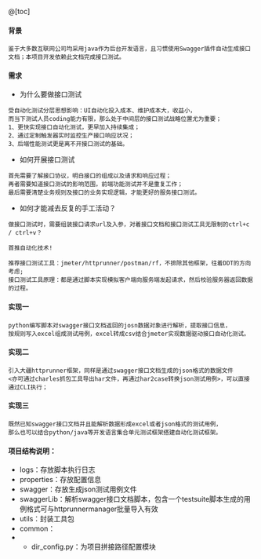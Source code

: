 @[toc]
#### 背景
```
鉴于大多数互联网公司均采用java作为后台开发语言，且习惯使用Swagger插件自动生成接口文档；本项目开发依赖此文档完成接口测试。
```
#### 需求
- 为什么要做接口测试
```
受自动化测试分层思想影响：UI自动化投入成本、维护成本大，收益小，
而当下测试人员coding能力有限，那么处于中间层的接口测试战略位置尤为重要；
1、更快实现接口自动化测试，更早加入持续集成；
2、通过定制触发器实时监控生产接口响应状况；
3、后端性能测试更是离不开接口测试的基础。
```
- 如何开展接口测试
```
首先需要了解接口协议，明白接口的组成以及请求和响应过程；
再者需要知道接口测试的影响范围，前端功能测试并不是重复工作；
最后需要清楚业务规则及接口的业务实现逻辑，才能更好的服务接口测试。
```
- 如何才能减去反复的手工活动？
```
做接口测试时，需要组装接口请求url及入参，对着接口文档和接口测试工具无限制的ctrl+c / ctrl+v？

首推自动化技术!

推荐接口测试工具：jmeter/httprunner/postman/rf，不排除其他框架，往着DDT的方向考虑;
接口测试工具原理：都是通过脚本实现模拟客户端向服务端发起请求，然后校验服务器返回数据的过程。
```
#### 实现一
```
python编写脚本对swagger接口文档返回的josn数据对象进行解析，提取接口信息，
按规则写入excel组成测试用例，excel转成csv结合jmeter实现数据驱动接口自动化测试。
```
#### 实现二
```
引入大疆httprunner框架，同样是通过swagger接口文档生成的json格式的数据文件
<亦可通过charles抓包工具导出har文件，再通过har2case转换json测试用例>，可以直接通过CLI执行；
```
#### 实现三
```
既然已知swagger接口文档并且能解析数据形成excel或者json格式的测试用例，
那么也可以结合python/java等开发语言集合单元测试框架搭建自动化测试框架。
```
#### 项目结构说明：
- logs：存放脚本执行日志
- properties：存放配置信息
- swagger：存放生成json测试用例文件
- swaggerLib：解析swagger接口文档脚本，包含一个testsuite脚本生成的用例格式可与httprunnermanager批量导入有效
- utils：封装工具包
- common：
- - dir_config.py：为项目拼接路径配置模块
